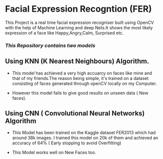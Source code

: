 # Facial Expression Recogntion (FER)


This Project is a real time facial expression recogniser built using OpenCV 
with the help of Machine Learning  and deep Nets.It shows the most likely
expression of a face like Happy,Angry,Calm, Surprised etc.

### *This Repository contains two models*

## Using KNN (K Nearest  Neighbours) Algorithm.
-  This model has achieved  a very high accuarcy on faces like mine and that of
  my friends.The reason being simple, it's trained on a dataset  consisting of
  faces generated through openCV locally on my Computer.
  
- However this model fails to give good results on unseen data ( New faces).
  

## Using CNN ( Convolutional Neural Networks) Algorithm
-  This Model has been trained on the Kaggle dataset FER2013
   which had around 38k images. I trained this model on 20k of
   them and achieved an accuracy of 64% ( Early stopping to avoid 
   Overfitting)
   
 -  This Model works well  on New Faces too.
